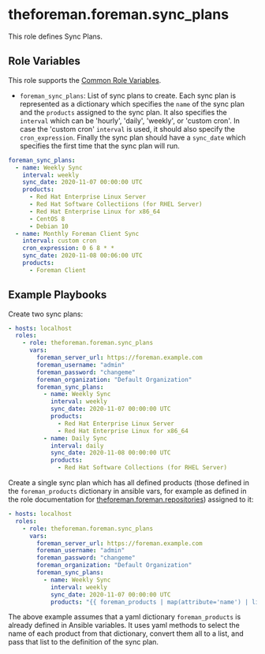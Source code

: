 theforeman.foreman.sync_plans
=============================

This role defines Sync Plans.

Role Variables
--------------

This role supports the [Common Role Variables](https://github.com/theforeman/foreman-ansible-modules/blob/develop/README.md#common-role-variables).

- `foreman_sync_plans`: List of sync plans to create. Each sync plan is represented as a dictionary which specifies the `name` of the sync plan and the `products` assigned to the sync plan. It also specifies the `interval` which can be 'hourly', 'daily', 'weekly', or 'custom cron'. In case the 'custom cron' `interval` is used, it should also specify the `cron_expression`. Finally the sync plan should have a `sync_date` which specifies the first time that the sync plan will run.

```yaml
foreman_sync_plans:
  - name: Weekly Sync
    interval: weekly
    sync_date: 2020-11-07 00:00:00 UTC
    products:
      - Red Hat Enterprise Linux Server
      - Red Hat Software Collectiions (for RHEL Server)
      - Red Hat Enterprise Linux for x86_64
      - CentOS 8
      - Debian 10
  - name: Monthly Foreman Client Sync
    interval: custom cron
    cron_expression: 0 6 8 * *
    sync_date: 2020-11-08 00:06:00 UTC
    products:
      - Foreman Client
```

Example Playbooks
-----------------

Create two sync plans:

```yaml
- hosts: localhost
  roles:
    - role: theforeman.foreman.sync_plans
      vars:
        foreman_server_url: https://foreman.example.com
        foreman_username: "admin"
        foreman_password: "changeme"
        foreman_organization: "Default Organization"
        foreman_sync_plans:
          - name: Weekly Sync
            interval: weekly
            sync_date: 2020-11-07 00:00:00 UTC
            products:
              - Red Hat Enterprise Linux Server
              - Red Hat Enterprise Linux for x86_64
          - name: Daily Sync
            interval: daily
            sync_date: 2020-11-08 00:00:00 UTC
            products:
              - Red Hat Software Collections (for RHEL Server)
```
 
Create a single sync plan which has all defined products (those defined in the `foreman_products` dictionary in ansible vars, for example as defined in the role documentation for [theforeman.foreman.repositories](https://github.com/theforeman/foreman-ansible-modules/tree/develop/roles/repositories#role-variables)) assigned to it:

```yaml
- hosts: localhost
  roles:
    - role: theforeman.foreman.sync_plans
      vars:
        foreman_server_url: https://foreman.example.com
        foreman_username: "admin"
        foreman_password: "changeme"
        foreman_organization: "Default Organization"
        foreman_sync_plans:
          - name: Weekly Sync
            interval: weekly
            sync_date: 2020-11-07 00:00:00 UTC
            products: "{{ foreman_products | map(attribute='name') | list }}"
```

The above example assumes that a yaml dictionary `foreman_products` is already defined in Ansible variables. It uses yaml methods to select the name of each product from that dictionary, convert them all to a list, and pass that list to the definition of the sync plan.

